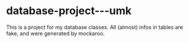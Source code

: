 # database-project---umk
This is a project for my database classes. All (almost) infos in tables are fake, and were generated by mockaroo.
